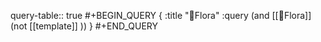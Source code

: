 query-table:: true
#+BEGIN_QUERY
{
:title "🌱Flora"
:query (and [[🌱Flora]] (not [[template]] ))
}
#+END_QUERY
